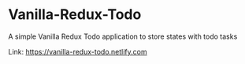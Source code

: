# Vanilla-Redux-Todo
A simple Vanilla Redux Todo application to store states with todo tasks

Link:  https://vanilla-redux-todo.netlify.com  